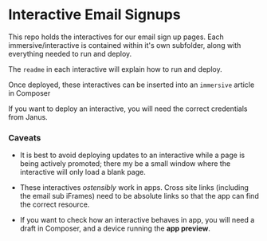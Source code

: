 # Interactive Email Signups

This repo holds the interactives for our email sign up pages. Each immersive/interactive is contained within it's own subfolder, along with everything needed to run and deploy.

The `readme` in each interactive will explain how to run and deploy.

Once deployed, these interactives can be inserted into an `immersive` article in Composer

If you want to deploy an interactive, you will need the correct credentials from Janus.

### Caveats

- It is best to avoid deploying updates to an interactive while a page is being actively promoted; there my be a small window where the interactive will only load a blank page.

- These interactives _ostensibly_ work in apps. Cross site links (including the email sub iFrames) need to be absolute links so that the app can find the correct resource.

- If you want to check how an interactive behaves in app, you will need a draft in Composer, and a device running the **app preview**.
